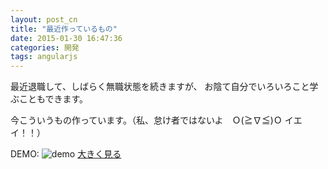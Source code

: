 ```yaml
---
layout: post_cn
title: "最近作っているもの"
date: 2015-01-30 16:47:36
categories: 開発
tags: angularjs
---
```


最近退職して、しばらく無職状態を続きますが、
お陰て自分でいろいろこと学ぶこともできます。

今こういうもの作っています。（私、怠け者ではないよ　Ｏ(≧∇≦)Ｏ イエイ！！）

DEMO:
![demo](http://picforxyjp.qiniudn.com/DEMO2.gif)
[大きく見る](http://picforxyjp.qiniudn.com/DEMO2.gif)

 


